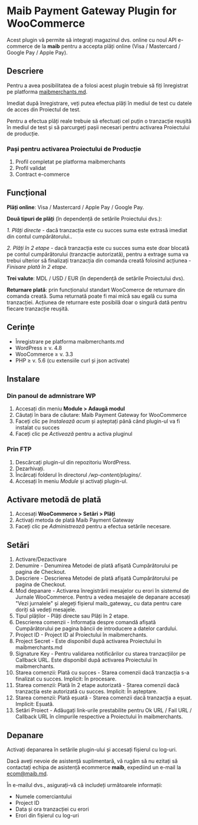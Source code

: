 #  Maib Payment Gateway Plugin for WooCommerce
Acest plugin vă permite să integrați magazinul dvs. online cu noul API e-commerce de la **maib** pentru a accepta plăți online (Visa / Mastercard / Google Pay / Apple Pay).

## Descriere
Pentru a avea posibilitatea de a folosi acest plugin trebuie să fiți înregistrat pe platforma [maibmerchants.md](https://maibmerchants.md).

Imediat după înregistrare, veți putea efectua plăți în mediul de test cu datele de acces din Proiectul de test.

Pentru a efectua plăți reale trebuie să efectuați cel puțin o tranzacție reușită în mediul de test și să parcurgeți pașii necesari pentru activarea Proiectului de producție.

### Pași pentru activarea Proiectului de Producție
1. Profil completat pe platforma maibmerchants
2. Profil validat
3. Contract e-commerce

## Funcțional
**Plăți online**: Visa / Mastercard / Apple Pay / Google Pay.

**Două tipuri de plăți** (în dependență de setările Proiectului dvs.):

  *1. Plăți directe* - dacă tranzacția este cu succes suma este extrasă imediat din contul cumpărătorului..

  *2. Plăți în 2 etape* - dacă tranzacția este cu succes suma este doar blocată pe contul cumpărătorului (tranzacție autorizată), pentru a extrage suma  va trebui ulterior să finalizați tranzacția din comanda creată folosind acțiunea - _Finisare plată în 2 etape_. 

**Trei valute**: MDL / USD / EUR (în dependență de setările Proiectului dvs).

**Returnare plată**: prin funcționalul standart WooComerce de returnare din comanda creată. Suma returnată poate fi mai mică sau egală cu suma tranzacției. Acțiunea de returnare este posibilă doar o singură dată pentru fiecare tranzacție reușită.

## Cerințe
- Înregistrare pe platforma maibmerchants.md
- WordPress ≥ v. 4.8
- WooCommerce ≥ v. 3.3
- PHP ≥ v. 5.6 (cu extensiile curl și json activate)

## Instalare
### Din panoul de admnistrare WP
1. Accesați din meniu **Module > Adaugă modul**
2. Căutați în bara de căutare: Maib Payment Gateway for WooCommerce
3. Faceți clic pe _Instalează acum_ și așteptați până când plugin-ul va fi instalat cu succes
4. Faceți clic pe _Activează_ pentru a activa pluginul

### Prin FTP
1. Descărcați plugin-ul din repozitoriu WordPress.
2. Dezarhivați.
3. Încărcați folderul în directorul _/wp-content/plugins/_.
4. Accesați în meniu _Module_ și activați plugin-ul.

## Activare metodă de plată
1. Accesați **WooCommerce > Setări > Plăți**
2. Activați metoda de plată Maib Payment Gateway
3. Faceți clic pe _Administrează_ pentru a efectua setările necesare.

## Setări
1. Activare/Dezactivare
2. Denumire - Denumirea Metodei de plată afișată Cumpărătorului pe pagina de Checkout.
3. Descriere - Descrierea Metodei de plată afișată Cumpărătorului pe pagina de Checkout.
4. Mod depanare - Activarea înregistrării mesajelor cu erori în sistemul de Jurnale WooCommerce. Pentru a vedea mesajele de depanare accesați "Vezi jurnalele" și alegeți fișierul maib_gateway_ cu data pentru care doriți să vedeți mesajele.
5. Tipul plăților - Plăți directe sau Plăți în 2 etape.
6. Descrierea comenzii - Informația despre comandă afișată Cumpărătorului pe pagina băncii de introducere a datelor cardului.
7. Project ID - Project ID al Proiectului în maibmerchants.
8. Project Secret - Este disponibil după activarea Proiectului în maibmerchants.md
9. Signature Key - Pentru validarea notificărilor cu starea tranzacțiilor pe Callback URL. Este disponibil după activarea Proiectului în maibmerchants.
10. Starea comenzii: Plată cu succes - Starea comenzii dacă tranzacția s-a finalizat cu succes. Implicit: În procesare.
11. Starea comenzii: Plată în 2 etape autorizată - Starea comenzii dacă tranzacția este autorizată cu succes. Implicit: În așteptare.
12. Starea comenzii: Plată eșuată - Starea comenzii dacă tranzacția a eșuat. Implicit: Eșuată.
13. Setări Proiect - Adăugați link-urile prestabilite pentru Ok URL / Fail URL / Callback URL în cîmpurile respective a Proiectului în maibmerchants.

## Depanare
Activați depanarea în setările plugin-ului și accesați fișierul cu log-uri.

Dacă aveți nevoie de asistență suplimentară, vă rugăm să nu ezitați să contactați echipa de asistență ecommerce **maib**, expediind un e-mail la ecom@maib.md.

În e-mailul dvs., asigurați-vă că includeți următoarele informații:
- Numele comerciantului
- Project ID
- Data și ora tranzacției cu erori
- Erori din fișierul cu log-uri
